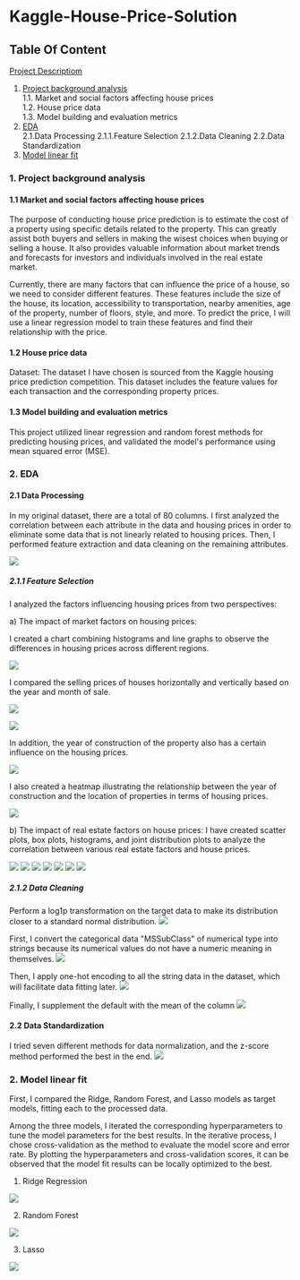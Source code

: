 # Kaggle-House-Price-Solution

## Table Of Content
[Project Descriptiom](https://www.kaggle.com/competitions/house-prices-advanced-regression-techniques)<br>
1. [Project background analysis](https://github.com/kklsy109/Kaggle-House-Price-Solution/blob/main/Analysis_of_Data_Background.ipynb)<br>
    1.1. Market and social factors affecting house prices<br>
    1.2. House price data<br>
    1.3. Model building and evaluation metrics<br>
2. [EDA](https://github.com/kklsy109/Kaggle-House-Price-Solution/blob/main/Housing_Price_Predication_Project_EDA_and_Model_Fit.ipynb)<br>
    2.1.Data Processing
    2.1.1.Feature Selection
    2.1.2.Data Cleaning
    2.2.Data Standardization
3.  [Model linear fit](https://github.com/kklsy109/Kaggle-House-Price-Solution/blob/main/Housing_Price_Predication_Project_EDA_and_Model_Fit.ipynb)<br>

  
  
### 1. Project background analysis
#### 1.1 Market and social factors affecting house prices
The purpose of conducting house price prediction is to estimate the cost of a property using specific details related to the property. This can greatly assist both buyers and sellers in making the wisest choices when buying or selling a house. It also provides valuable information about market trends and forecasts for investors and individuals involved in the real estate market.

Currently, there are many factors that can influence the price of a house, so we need to consider different features. These features include the size of the house, its location, accessibility to transportation, nearby amenities, age of the property, number of floors, style, and more. To predict the price, I will use a linear regression model to train these features and find their relationship with the price.

#### 1.2 House price data
Dataset: The dataset I have chosen is sourced from the Kaggle housing price prediction competition. This dataset includes the feature values for each transaction and the corresponding property prices.

#### 1.3 Model building and evaluation metrics
This project utilized linear regression and random forest methods for predicting housing prices, and validated the model's performance using mean squared error (MSE).

### 2. EDA
#### 2.1 Data Processing
In my original dataset, there are a total of 80 columns. I first analyzed the correlation between each attribute in the data and housing prices in order to eliminate some data that is not linearly related to housing prices. Then, I performed feature extraction and data cleaning on the remaining attributes.

![](https://github.com/kklsy109/Kaggle-House-Price-Solution/blob/main/Pictures/1.png)


##### 2.1.1 Feature Selection
I analyzed the factors influencing housing prices from two perspectives:

a) The impact of market factors on housing prices:

I created a chart combining histograms and line graphs to observe the differences in housing prices across different regions.

![](https://github.com/kklsy109/Kaggle-House-Price-Solution/blob/main/Pictures/2.png)

I compared the selling prices of houses horizontally and vertically based on the year and month of sale.

![](https://github.com/kklsy109/Kaggle-House-Price-Solution/blob/main/Pictures/3.png)

![](https://github.com/kklsy109/Kaggle-House-Price-Solution/blob/main/Pictures/4.png)

In addition, the year of construction of the property also has a certain influence on the housing prices.

![](https://github.com/kklsy109/Kaggle-House-Price-Solution/blob/main/Pictures/5.png)

I also created a heatmap illustrating the relationship between the year of construction and the location of properties in terms of housing prices.

![](https://github.com/kklsy109/Kaggle-House-Price-Solution/blob/main/Pictures/6.png)


b) The impact of real estate factors on house prices:
I have created scatter plots, box plots, histograms, and joint distribution plots to analyze the correlation between various real estate factors and house prices.

![](https://github.com/kklsy109/Kaggle-House-Price-Solution/blob/main/Pictures/7.png)
![](https://github.com/kklsy109/Kaggle-House-Price-Solution/blob/main/Pictures/8.png)
![](https://github.com/kklsy109/Kaggle-House-Price-Solution/blob/main/Pictures/9.png)
![](https://github.com/kklsy109/Kaggle-House-Price-Solution/blob/main/Pictures/10.png)
![](https://github.com/kklsy109/Kaggle-House-Price-Solution/blob/main/Pictures/11.png)
![](https://github.com/kklsy109/Kaggle-House-Price-Solution/blob/main/Pictures/12.png)
![](https://github.com/kklsy109/Kaggle-House-Price-Solution/blob/main/Pictures/13.png)


##### 2.1.2 Data Cleaning
Perform a log1p transformation on the target data to make its distribution closer to a standard normal distribution.
![](https://github.com/kklsy109/Kaggle-House-Price-Solution/blob/main/Pictures/14.png)

First, I convert the categorical data "MSSubClass" of numerical type into strings because its numerical values do not have a numeric meaning in themselves.
![](https://github.com/kklsy109/Kaggle-House-Price-Solution/blob/main/Pictures/15.png)

Then, I apply one-hot encoding to all the string data in the dataset, which will facilitate data fitting later.
![](https://github.com/kklsy109/Kaggle-House-Price-Solution/blob/main/Pictures/16.png)

Finally, I supplement the default with the mean of the column
![](https://github.com/kklsy109/Kaggle-House-Price-Solution/blob/main/Pictures/17.png)

#### 2.2 Data Standardization
I tried seven different methods for data normalization, and the z-score method performed the best in the end.
![](https://github.com/kklsy109/Kaggle-House-Price-Solution/blob/main/Pictures/18.png)


### 2. Model linear fit
First, I compared the Ridge, Random Forest, and Lasso models as target models, fitting each to the processed data.

Among the three models, I iterated the corresponding hyperparameters to tune the model parameters for the best results. In the iterative process, I chose cross-validation as the method to evaluate the model score and error rate. By plotting the hyperparameters and cross-validation scores, it can be observed that the model fit results can be locally optimized to the best.

1) Ridge Regression

![](https://github.com/kklsy109/Kaggle-House-Price-Solution/blob/main/Pictures/19.png)

2) Random Forest

![](https://github.com/kklsy109/Kaggle-House-Price-Solution/blob/main/Pictures/20.png)

3) Lasso

![](https://github.com/kklsy109/Kaggle-House-Price-Solution/blob/main/Pictures/21.png)
























